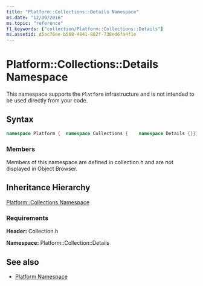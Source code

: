 ```yaml
---
title: "Platform::Collections::Details Namespace"
ms.date: "12/30/2016"
ms.topic: "reference"
f1_keywords: ["collection/Platform::Collections::Details"]
ms.assetid: d5ac76ee-b568-4841-882f-738ed6fa4f1e
---
```

# Platform::Collections::Details Namespace

This namespace supports the `Platform` infrastructure and is not intended to be used directly from your code.

## Syntax

```cpp
namespace Platform {  namespace Collections {    namespace Details {}}}
```

### Members

Members of this namespace are defined in collection.h and are not displayed in Object Browser.

## Inheritance Hierarchy

[Platform::Collections Namespace](../cppcx/platform-collections-namespace.md)

### Requirements

**Header:** Collection.h

**Namespace:** Platform::Collection::Details

## See also

- [Platform Namespace](platform-namespace-c-cx.md)
